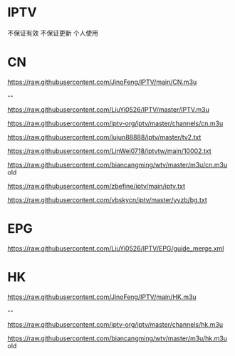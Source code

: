 # IPTV
不保证有效 不保证更新 个人使用

# CN
https://raw.githubusercontent.com/JinoFeng/IPTV/main/CN.m3u

--

https://raw.githubusercontent.com/LiuYi0526/IPTV/master/IPTV.m3u

https://raw.githubusercontent.com/iptv-org/iptv/master/channels/cn.m3u

https://raw.githubusercontent.com/lujun88888/iptv/master/tv2.txt

https://raw.githubusercontent.com/LinWei0718/iptvtw/main/10002.txt

https://raw.githubusercontent.com/biancangming/wtv/master/m3u/cn.m3u  old 

https://raw.githubusercontent.com/zbefine/iptv/main/iptv.txt

https://raw.githubusercontent.com/vbskycn/iptv/master/yyzb/bg.txt

# EPG
https://raw.githubusercontent.com/LiuYi0526/IPTV/EPG/guide_merge.xml


# HK
https://raw.githubusercontent.com/JinoFeng/IPTV/main/HK.m3u

--

https://raw.githubusercontent.com/iptv-org/iptv/master/channels/hk.m3u

https://raw.githubusercontent.com/biancangming/wtv/master/m3u/hk.m3u  old 

